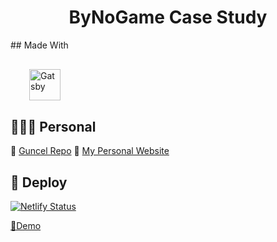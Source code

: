 
<h1 align="center">
  ByNoGame Case Study
</h1>
## Made With
  <p style="margin: 30px;">
    <a href="https://www.gatsbyjs.org">
      <img alt="Gatsby" src="https://www.gatsbyjs.org/monogram.svg" width="50" />
    </a>
  </p>
  
## 👨🏼‍💻 Personal

🚀 [Guncel Repo](https://github.com/batin/batin.co)
🚀 [My Personal Website](https://batin.co/)

## 💫 Deploy

[![Netlify Status](https://api.netlify.com/api/v1/badges/ccde0e91-a2f9-423e-9637-3e32c21d460b/deploy-status)](https://bynogame.netlify.com/)

[🚀Demo](https://bynogame.netlify.com/)
